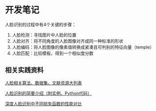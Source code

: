 # 开发笔记

人脸识别的过程中有4个关键的步骤：

1. 人脸检测：寻找图片中人脸的位置
2. 人脸对齐：将不同角度的人脸图像对齐成同一种标准的形状
3. 人脸编码：将人脸图像的像素值转换成紧凑且可判别的特征向量（temple）
4. 人脸匹配：比较模板，得到一个相似度分数

## 相关实践资料

[人脸相关算法、数据集、文献资源大列表](https://mp.weixin.qq.com/s/L1APIqWF8nqI1RnZXTNtiw)

[人脸识别的简要介绍（附实例、Python代码）](https://www.jiqizhixin.com/articles/2018-11-05-20?from=synced&keyword=人脸识别)

[深度人脸识别中不同损失函数的性能对比](https://www.jiqizhixin.com/articles/2019-02-07-5?from=synced&keyword=人脸识别)